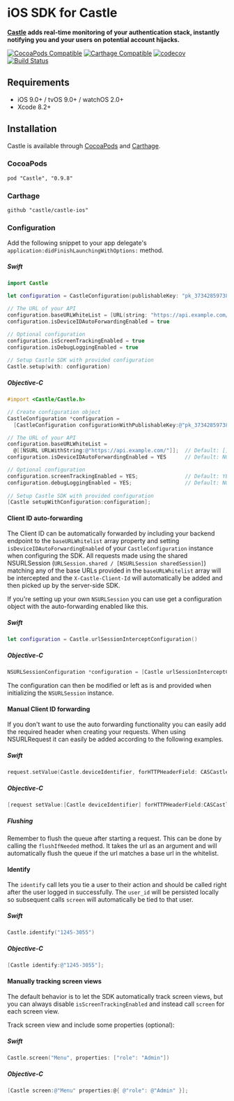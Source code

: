 # iOS SDK for Castle

**[Castle](https://castle.io) adds real-time monitoring of your authentication stack, instantly notifying you and your users on potential account hijacks.**

[![CocoaPods Compatible](https://img.shields.io/cocoapods/v/Castle.svg)](https://img.shields.io/cocoapods/v/Castle.svg)
[![Carthage Compatible](https://img.shields.io/badge/Carthage-compatible-4BC51D.svg?style=flat)](https://github.com/Carthage/Carthage)
[![codecov](https://codecov.io/gh/castle/castle-ios/branch/master/graph/badge.svg)](https://codecov.io/gh/castle/castle-ios)
[![Build Status](https://travis-ci.org/castle/castle-ios.svg?branch=master)](https://travis-ci.org/castle/castle-ios)

## Requirements

- iOS 9.0+ / tvOS 9.0+ / watchOS 2.0+
- Xcode 8.2+

## Installation

Castle is available through [CocoaPods](http://cocoapods.org) and [Carthage](https://github.com/Carthage/Carthage).

### CocoaPods

```
pod "Castle", "0.9.8"
```

### Carthage

```
github "castle/castle-ios"
```

### Configuration

Add the following snippet to your app delegate's `application:didFinishLaunchingWithOptions:` method.

##### Swift

```swift
import Castle

let configuration = CastleConfiguration(publishableKey: "pk_373428597387773")

// The URL of your API
configuration.baseURLWhiteList = [URL(string: "https://api.example.com/")!] // Default: []
configuration.isDeviceIDAutoForwardingEnabled = true                        // Default: false

// Optional configuration
configuration.isScreenTrackingEnabled = true                                // Default: true
configuration.isDebugLoggingEnabled = true                                  // Default: false
        
// Setup Castle SDK with provided configuration
Castle.setup(with: configuration)
```

##### Objective-C
```objective-c
#import <Castle/Castle.h>

// Create configuration object
CastleConfiguration *configuration =
  [CastleConfiguration configurationWithPublishableKey:@"pk_373428597387773"];

// The URL of your API
configuration.baseURLWhiteList =
  @[[NSURL URLWithString:@"https://api.example.com/"]];  // Default: []
configuration.isDeviceIDAutoForwardingEnabled = YES      // Default: NO

// Optional configuration
configuration.screenTrackingEnabled = YES;               // Default: YES
configuration.debugLoggingEnabled = YES;                 // Default: NO
    
// Setup Castle SDK with provided configuration
[Castle setupWithConfiguration:configuration];
```

#### Client ID auto-forwarding

The Client ID can be automatically forwarded by including your backend endpoint to the `baseURLWhitelist` array property and setting `isDeviceIDAutoForwardingEnabled` of your `CastleConfiguration` instance when configuring the SDK. All requests made using the shared NSURLSession (`URLSession.shared / [NSURLSession sharedSession]`) matching any of the base URLs provided in the `baseURLWhitelist` array will be intercepted and the `X-Castle-Client-Id` will automatically be added and then picked up by the server-side SDK.

If you're setting up your own `NSURLSession` you can use get a configuration object with the auto-forwarding enabled like this.

##### Swift

```swift
let configuration = Castle.urlSessionInterceptConfiguration()
```

##### Objective-C

```objective-c
NSURLSessionConfiguration *configuration = [Castle urlSessionInterceptConfiguration]
```

The configuration can then be modified or left as is and provided when initializing the `NSURLSession` instance.

#### Manual Client ID forwarding

If you don't want to use the auto forwarding functionality you can easily add the required header when creating your requests. When using NSURLRequest it can easily be added according to the following examples.

##### Swift

```swift
request.setValue(Castle.deviceIdentifier, forHTTPHeaderField: CASCastleDeviceIdHeaderKey)
```

##### Objective-C

```objective-c
[request setValue:[Castle deviceIdentifier] forHTTPHeaderField:CASCastleDeviceIdHeaderKey];
```

##### Flushing

Remember to flush the queue after starting a request. This can be done by calling the ```flushIfNeeded``` method. It takes the url as an argument and will automatically flush the queue if the url matches a base url in the whitelist.

#### Identify

The `identify` call lets you tie a user to their action and should be called right after the user logged in successfully. The `user_id` will be persisted locally so subsequent calls `screen` will automatically be tied to that user.

##### Swift

```swift
Castle.identify("1245-3055")
```

##### Objective-C

```objective-c
[Castle identify:@"1245-3055"];
```

#### Manually tracking screen views

The default behavior is to let the SDK automatically track screen views, but you can always disable `isScreenTrackingEnabled` and instead call `screen` for each screen view.

Track screen view and include some properties (optional):

##### Swift

```swift
Castle.screen("Menu", properties: ["role": "Admin"])
```

##### Objective-C

```objective-c
[Castle screen:@"Menu" properties:@{ @"role": @"Admin" }];
```
